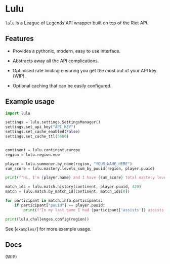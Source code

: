 # Lulu

`lulu` is a League of Legends API wrapper built on top of the Riot API.

## Features

* Provides a pythonic, modern, easy to use interface.

* Abstracts away all the API complications.

* Optimised rate limiting ensuring you get the most out of your API key (WIP).

* Optional caching that can be easily configured.

## Example usage

```py
import lulu

settings = lulu.settings.SettingsManager()
settings.set_api_key("API_KEY")
settings.set_cache_enabled(False)
settings.set_cache_ttl(5600)


continent = lulu.continent.europe
region = lulu.region.euw

player = lulu.summoner.by_name(region, "YOUR_NAME_HERE")
sum_score = lulu.mastery.levels_sum_by_puuid(region, player.puuid)

print(f"Hi, I'm {player.name} and I have {sum_score} total mastery levels.")

match_ids = lulu.match.history(continent, player.puuid, 420)
match = lulu.match.by_match_id(continent, match_ids[0])

for participant in match.info.participants:
    if participant["puuid"] == player.puuid:
        print(f"In my last game I had {participant['assists']} assists.")

print(lulu.challenges.config(region))
```

See [`examples/`] for more example usage.

## Docs

(WIP)
